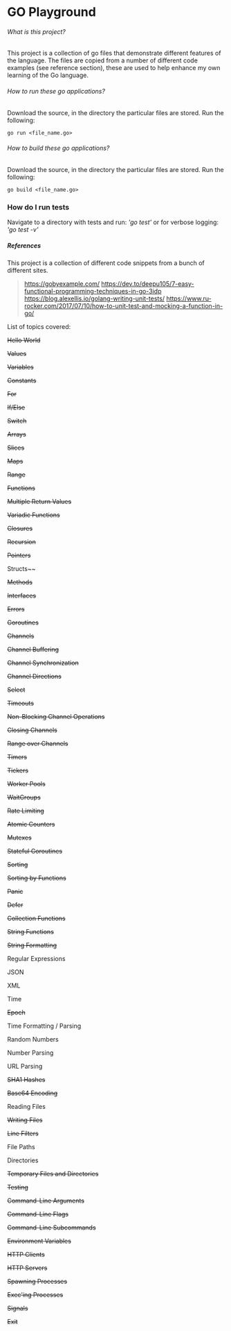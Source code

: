 # GO Playground

###### What is this project?
This project is a collection of go files that demonstrate different
features of the language. The files are copied from a number of different code
examples (see reference section), these are used to help enhance my own learning of the 
Go language.

###### How to run these go applications?
Download the source, in the directory the particular files are stored. 
Run the following:

`go run <file_name.go>`

###### How to build these go applications?
Download the source, in the directory the particular files are stored.
Run the following:

`go build <file_name.go>`

### How do I run tests
Navigate to a directory with tests and run:
_'go test'_
or for verbose logging:
_'go test -v'_ 


##### References
This project is a collection of different code snippets from a bunch of different sites.
> https://gobyexample.com/
> https://dev.to/deepu105/7-easy-functional-programming-techniques-in-go-3idp
> https://blog.alexellis.io/golang-writing-unit-tests/
> https://www.ru-rocker.com/2017/07/10/how-to-unit-test-and-mocking-a-function-in-go/

List of topics covered:

~~Hello World~~

~~Values~~

~~Variables~~

~~Constants~~

~~For~~

~~If/Else~~

~~Switch~~

~~Arrays~~

~~Slices~~

~~Maps~~

~~Range~~

~~Functions~~

~~Multiple Return Values~~

~~Variadic Functions~~

~~Closures~~

~~Recursion~~

~~Pointers~~

Structs~~

~~Methods~~

~~Interfaces~~

~~Errors~~

~~Goroutines~~

~~Channels~~

~~Channel Buffering~~

~~Channel Synchronization~~

~~Channel Directions~~

~~Select~~

~~Timeouts~~

~~Non-Blocking Channel Operations~~

~~Closing Channels~~

~~Range over Channels~~

~~Timers~~

~~Tickers~~

~~Worker Pools~~

~~WaitGroups~~

~~Rate Limiting~~

~~Atomic Counters~~

~~Mutexes~~

~~Stateful Goroutines~~

~~Sorting~~

~~Sorting by Functions~~

~~Panic~~

~~Defer~~

~~Collection Functions~~

~~String Functions~~

~~String Formatting~~

Regular Expressions

JSON

XML

Time

~~Epoch~~

Time Formatting / Parsing

Random Numbers

Number Parsing

URL Parsing

~~SHA1 Hashes~~

~~Base64 Encoding~~

Reading Files

~~Writing Files~~

~~Line Filters~~

File Paths

Directories

~~Temporary Files and Directories~~

~~Testing~~

~~Command-Line Arguments~~

~~Command-Line Flags~~

~~Command-Line Subcommands~~

~~Environment Variables~~

~~HTTP Clients~~

~~HTTP Servers~~

~~Spawning Processes~~

~~Exec'ing Processes~~

~~Signals~~

~~Exit~~